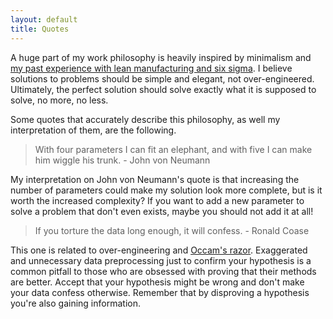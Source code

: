 ```yaml
---
layout: default
title: Quotes
---
```


A huge part of my work philosophy is heavily inspired by minimalism and [my past experience with lean manufacturing and six sigma](/menu/lean.html). I believe solutions to problems should be simple and elegant, not over-engineered. Ultimately, the perfect solution should solve exactly what it is supposed to solve, no more, no less. 

Some quotes that accurately describe this philosophy, as well my interpretation of them, are the following.

> With four parameters I can fit an elephant, and with five I can make him wiggle his trunk. - John von Neumann

My interpretation on John von Neumann's quote is that increasing the number of parameters could make my solution look more complete, but is it worth the increased complexity? If you want to add a new parameter to solve a problem that don't even exists, maybe you should not add it at all!

> If you torture the data long enough, it will confess. - Ronald Coase

This one is related to over-engineering and [Occam's razor](https://en.wikipedia.org/wiki/Occam's_razor). Exaggerated and unnecessary data preprocessing just to confirm your hypothesis is a common pitfall to those who are obsessed with proving that their methods are better. Accept that your hypothesis might be wrong and don't make your data confess otherwise. Remember that by disproving a hypothesis you're also gaining information.
